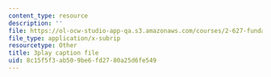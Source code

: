 ```yaml
---
content_type: resource
description: ''
file: https://ol-ocw-studio-app-qa.s3.amazonaws.com/courses/2-627-fundamentals-of-photovoltaics-fall-2013/8c15f5f3ab509be6fd2780a25d6fe549_AWU3lTs9KJA.srt
file_type: application/x-subrip
resourcetype: Other
title: 3play caption file
uid: 8c15f5f3-ab50-9be6-fd27-80a25d6fe549
---
```

